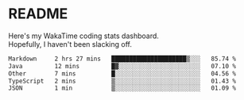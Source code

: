 # README

Here's my WakaTime coding stats dashboard.  
Hopefully, I haven't been slacking off.

<!--START_SECTION:waka-->

```txt
Markdown     2 hrs 27 mins   █████████████████████▒░░░   85.74 %
Java         12 mins         █▓░░░░░░░░░░░░░░░░░░░░░░░   07.10 %
Other        7 mins          █░░░░░░░░░░░░░░░░░░░░░░░░   04.56 %
TypeScript   2 mins          ▒░░░░░░░░░░░░░░░░░░░░░░░░   01.43 %
JSON         1 min           ▒░░░░░░░░░░░░░░░░░░░░░░░░   01.09 %
```

<!--END_SECTION:waka-->